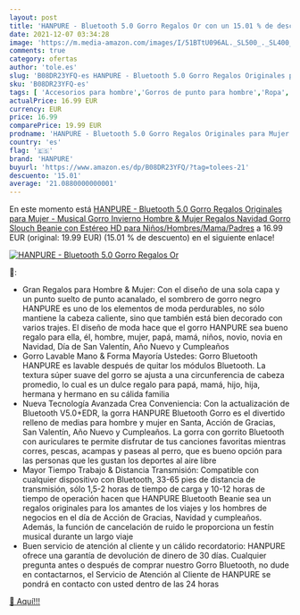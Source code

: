 ```yaml
---
layout: post
title: 'HANPURE - Bluetooth 5.0 Gorro Regalos Or con un 15.01 % de descuento'
date: 2021-12-07 03:34:28
image: 'https://m.media-amazon.com/images/I/51BTtU096AL._SL500_._SL400_.jpg'
comments: true
category: ofertas
author: 'tole.es'
slug: 'B08DR23YFQ-es HANPURE - Bluetooth 5.0 Gorro Regalos Originales para...'
sku: 'B08DR23YFQ-es'
tags: [ 'Accesorios para hombre','Gorros de punto para hombre','Ropa','Ropa para hombre','Sombreros y gorras para hombre','hanpure','navidad', ]
actualPrice: 16.99 EUR
currency: EUR
price: 16.99
comparePrice: 19.99 EUR
prodname: 'HANPURE - Bluetooth 5.0 Gorro Regalos Originales para Mujer - Musical Gorro Invierno Hombre & Mujer Regalos Navidad  Gorro Slouch Beanie con Estéreo HD para Niños/Hombres/Mama/Padres'
country: 'es'
flag: '🇪🇸'
brand: 'HANPURE'
buyurl: 'https://www.amazon.es/dp/B08DR23YFQ/?tag=tolees-21'
descuento: '15.01'
average: '21.0880000000001'
---
```


En este momento está [HANPURE - Bluetooth 5.0 Gorro Regalos Originales para Mujer - Musical Gorro Invierno Hombre & Mujer Regalos Navidad  Gorro Slouch Beanie con Estéreo HD para Niños/Hombres/Mama/Padres](https://www.amazon.es/dp/B08DR23YFQ/?tag=tolees-21) a 16.99 EUR (original: 19.99 EUR) (15.01 %  de descuento) en el siguiente enlace!

[![HANPURE - Bluetooth 5.0 Gorro Regalos Or](https://m.media-amazon.com/images/I/51BTtU096AL._SL500_._SL400_.jpg)](https://www.amazon.es/dp/B08DR23YFQ/?tag=tolees-21)

🔎:

- Gran Regalos para Hombre & Mujer: Con el diseño de una sola capa y un punto suelto de punto acanalado, el sombrero de gorro negro HANPURE es uno de los elementos de moda perdurables, no sólo mantiene la cabeza caliente, sino que también está bien decorado con varios trajes. El diseño de moda hace que el gorro HANPURE sea bueno regalo para ella, él, hombre, mujer, papá, mamá, niños, novio, novia en Navidad, Día de San Valentín, Año Nuevo y Cumpleaños
- Gorro Lavable Mano & Forma Mayoría Ustedes: Gorro Bluetooth HANPURE es lavable después de quitar los módulos Bluetooth. La textura súper suave del gorro se ajusta a una circunferencia de cabeza promedio, lo cual es un dulce regalo para papá, mamá, hijo, hija, hermana y hermano en su cálida familia
- Nueva Tecnología Avanzada Crea Conveniencia: Con la actualización de Bluetooth V5.0+EDR, la gorra HANPURE Bluetooth Gorro es el divertido relleno de medias para hombre y mujer en Santa, Acción de Gracias, San Valentín, Año Nuevo y Cumpleaños. La gorra con gorrito Bluetooth con auriculares te permite disfrutar de tus canciones favoritas mientras corres, pescas, acampas y paseas al perro, que es bueno opción para las personas que les gustan los deportes al aire libre
- Mayor Tiempo Trabajo & Distancia Transmisión: Compatible con cualquier dispositivo con Bluetooth, 33-65 pies de distancia de transmisión, sólo 1,5-2 horas de tiempo de carga y 10-12 horas de tiempo de operación hacen que HANPURE Bluetooth Beanie sea un regalos originales para los amantes de los viajes y los hombres de negocios en el día de Acción de Gracias, Navidad y cumpleaños. Además, la función de cancelación de ruido le proporciona un festín musical durante un largo viaje
- Buen servicio de atención al cliente y un cálido recordatorio: HANPURE ofrece una garantía de devolución de dinero de 30 días. Cualquier pregunta antes o después de comprar nuestro Gorro Bluetooth, no dude en contactarnos, el Servicio de Atención al Cliente de HANPURE se pondrá en contacto con usted dentro de las 24 horas

[🛒 Aquí!!!](https://www.amazon.es/dp/B08DR23YFQ/?tag=tolees-21)
